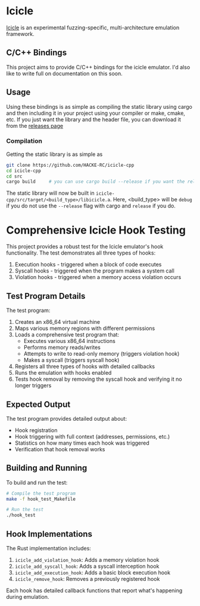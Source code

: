 # Icicle
[Icicle](https://github.com/icicle-emu/icicle-emu) is an experimental fuzzing-specific, multi-architecture emulation framework.

## C/C++ Bindings
This project aims to provide C/C++ bindings for the icicle emulator. I'd also like to write full on documentation on this soon.

## Usage
Using these bindings is as simple as compiling the static library using cargo and then including it in your project using your compiler or make, cmake, etc.
If you just want the library and the header file, you can download it from the [releases page](https://github.com/HACKE-RC/icicle-cpp/tags)

### Compilation
Getting the static library is as simple as
```sh
git clone https://github.com/HACKE-RC/icicle-cpp
cd icicle-cpp
cd src
cargo build     # you can use cargo build --release if you want the release build
```

The static library will now be built in `icicle-cpp/src/target/<build_type>/libicicle.a`. Here, <build_type> will be `debug` if you do not use the `--release` flag with cargo
and `release` if you do.

# Comprehensive Icicle Hook Testing

This project provides a robust test for the Icicle emulator's hook functionality. The test demonstrates all three types of hooks:
1. Execution hooks - triggered when a block of code executes
2. Syscall hooks - triggered when the program makes a system call
3. Violation hooks - triggered when a memory access violation occurs

## Test Program Details

The test program:

1. Creates an x86_64 virtual machine
2. Maps various memory regions with different permissions
3. Loads a comprehensive test program that:
   - Executes various x86_64 instructions
   - Performs memory reads/writes
   - Attempts to write to read-only memory (triggers violation hook)
   - Makes a syscall (triggers syscall hook)
4. Registers all three types of hooks with detailed callbacks
5. Runs the emulation with hooks enabled
6. Tests hook removal by removing the syscall hook and verifying it no longer triggers

## Expected Output

The test program provides detailed output about:
- Hook registration
- Hook triggering with full context (addresses, permissions, etc.)
- Statistics on how many times each hook was triggered
- Verification that hook removal works

## Building and Running

To build and run the test:

```bash
# Compile the test program
make -f hook_test_Makefile

# Run the test
./hook_test
```

## Hook Implementations

The Rust implementation includes:

1. `icicle_add_violation_hook`: Adds a memory violation hook
2. `icicle_add_syscall_hook`: Adds a syscall interception hook
3. `icicle_add_execution_hook`: Adds a basic block execution hook
4. `icicle_remove_hook`: Removes a previously registered hook

Each hook has detailed callback functions that report what's happening during emulation.
